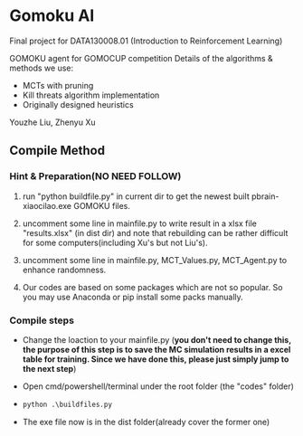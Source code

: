 # Gomoku AI
Final project for DATA130008.01 (Introduction to Reinforcement Learning)

GOMOKU agent for GOMOCUP competition
Details of the algorithms & methods we use:
- MCTs with pruning
- Kill threats algorithm implementation
- Originally designed heuristics

Youzhe Liu, Zhenyu Xu




## Compile Method

### Hint & Preparation(NO NEED FOLLOW)

1.  run "python buildfile.py" in current dir to get the newest built pbrain-xiaocilao.exe GOMOKU files.
2. uncomment some line in mainfile.py to write result in a xlsx file "results.xlsx" (in dist dir) and note that rebuilding can be rather difficult for some computers(including Xu's but not Liu's).
3. uncomment some line in mainfile.py, MCT_Values.py, MCT_Agent.py to enhance randomness.

4. Our codes are based on some packages which are not so popular. So you may use Anaconda or pip install some packs manually.

### Compile steps

- Change the loaction to your mainfile.py (**you don't need to change this, the purpose of this step is to save the MC simulation results in a excel table for training. Since we have done this, please just simply jump to the next step**)

- Open cmd/powershell/terminal under the root folder (the "codes" folder)   

- ```python
  python .\buildfiles.py 
  ```

- The exe file now is in the dist folder(already cover the former one)

